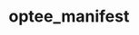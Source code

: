 ---
parent_project: optee
permalink: /engineering/projects/optee/optee_manifest/
project_link_name: optee_manifest
project_url: https://github.com/OP-TEE/manifest
statsAvailable: 'true'
title: optee_manifest
---